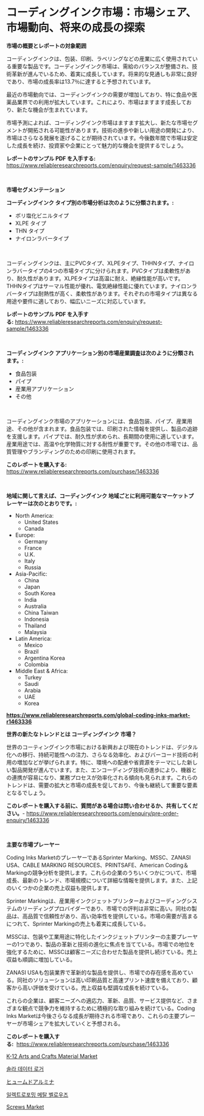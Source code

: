 <p><h1>コーディングインク市場：市場シェア、市場動向、将来の成長の探索</h1></p><p><strong>市場の概要とレポートの対象範囲</strong></p>
<p><p>コーディングインクは、包装、印刷、ラベリングなどの産業に広く使用されている重要な製品です。コーディングインク市場は、需給のバランスが整備され、技術革新が進んでいるため、着実に成長しています。将来的な見通しも非常に良好であり、市場の成長率は13.7％に達すると予想されています。</p><p>最近の市場動向では、コーディングインクの需要が増加しており、特に食品や医薬品業界での利用が拡大しています。これにより、市場はますます成長しており、新たな機会が生まれています。</p><p>市場予測によれば、コーディングインク市場はますます拡大し、新たな市場セグメントが開拓される可能性があります。技術の進歩や新しい用途の開発により、市場はさらなる発展を遂げることが期待されています。今後数年間で市場は安定した成長を続け、投資家や企業にとって魅力的な機会を提供するでしょう。</p></p>
<p><strong>レポートのサンプル PDF を入手する:</strong> <a href="https://www.reliableresearchreports.com/enquiry/request-sample/1463336">https://www.reliableresearchreports.com/enquiry/request-sample/1463336</a></p>
<p>&nbsp;</p>
<p><strong>市場セグメンテーション</strong></p>
<p><strong>コーディングインク タイプ別の市場分析は次のように分類されます。:</strong></p>
<p><ul><li>ポリ塩化ビニルタイプ</li><li>XLPE タイプ</li><li>THN タイプ</li><li>ナイロンラバータイプ</li></ul></p>
<p>&nbsp;</p>
<p><p>コーディングインクは、主にPVCタイプ、XLPEタイプ、THHNタイプ、ナイロンラバータイプの4つの市場タイプに分けられます。PVCタイプは柔軟性があり、耐久性があります。XLPEタイプは高温に耐え、絶縁性能が高いです。THHNタイプはサーマル性能が優れ、電気絶縁性能に優れています。ナイロンラバータイプは耐熱性が高く、柔軟性があります。それぞれの市場タイプは異なる用途や要件に適しており、幅広いニーズに対応しています。</p></p>
<p><strong>レポートのサンプル PDF を入手する:</strong>&nbsp;<a href="https://www.reliableresearchreports.com/enquiry/request-sample/1463336">https://www.reliableresearchreports.com/enquiry/request-sample/1463336</a></p>
<p>&nbsp;</p>
<p><strong> コーディングインク アプリケーション別の市場産業調査は次のように分類されます。:</strong></p>
<p><ul><li>食品包装</li><li>パイプ</li><li>産業用アプリケーション</li><li>その他</li></ul></p>
<p>&nbsp;</p>
<p><p>コーディングインク市場のアプリケーションには、食品包装、パイプ、産業用途、その他が含まれます。食品包装では、印刷された情報を提供し、製品の追跡を支援します。パイプでは、耐久性が求められ、長期間の使用に適しています。産業用途では、高温や化学物質に対する耐性が重要です。その他の市場では、品質管理やブランディングのための印刷に使用されます。</p></p>
<p><strong>このレポートを購入する:</strong>&nbsp; <a href="https://www.reliableresearchreports.com/purchase/1463336">https://www.reliableresearchreports.com/purchase/1463336</a></p>
<p>&nbsp;</p>
<p><strong>地域に関して言えば、コーディングインク 地域ごとに利用可能なマーケットプレーヤーは次のとおりです。:</strong></p>
<p><ul>
    <li>
        North America:
        <ul>
            <li>United States</li>
            <li>Canada</li>
        </ul>
    </li>
    <li>
        Europe:
        <ul>
            <li>Germany</li>
            <li>France</li>
            <li>U.K.</li>
            <li>Italy</li>
            <li>Russia</li>
        </ul>
    </li>
    <li>
        Asia-Pacific:
        <ul>
            <li>China</li>
            <li>Japan</li>
            <li>South Korea</li>
            <li>India</li>
            <li>Australia</li>
            <li>China Taiwan</li>
            <li>Indonesia</li>
            <li>Thailand</li>
            <li>Malaysia</li>
        </ul>
    </li>
    <li>
        Latin America:
        <ul>
            <li>Mexico</li>
            <li>Brazil</li>
            <li>Argentina Korea</li>
            <li>Colombia</li>
        </ul>
    </li>
    <li>
        Middle East & Africa:
        <ul>
            <li>Turkey</li>
            <li>Saudi</li>
            <li>Arabia</li>
            <li>UAE</li>
            <li>Korea</li>
        </ul>
    </li>
    </ul></p>
<p><strong><a href="https://www.reliableresearchreports.com/global-coding-inks-market-r1463336">https://www.reliableresearchreports.com/global-coding-inks-market-r1463336</a></strong>&nbsp;</p>
<p><strong>世界の新たなトレンドとは コーディングインク 市場？</strong></p>
<p><p>世界のコーティングインク市場における新興および現在のトレンドは、デジタル化への移行、持続可能性への注力、さらなる効率化、およびバーコード技術の利用の増加などが挙げられます。特に、環境への配慮や省資源をテーマにした新しい製品開発が進んでいます。また、エンコーディング技術の進歩により、機器との連携が容易になり、業務プロセスが効率化される傾向も見られます。これらのトレンドは、需要の拡大と市場の成長を促しており、今後も継続して重要な要素となるでしょう。</p></p>
<p><strong>このレポートを購入する前に、質問がある場合は問い合わせるか、共有してください。</strong>- <a href="https://www.reliableresearchreports.com/enquiry/pre-order-enquiry/1463336">https://www.reliableresearchreports.com/enquiry/pre-order-enquiry/1463336</a></p>
<p>&nbsp;</p>
<p><strong>主要な市場プレーヤー</strong></p>
<p><p>Coding Inks MarketのプレーヤーであるSprinter Marking、MSSC、ZANASI USA、CABLE MARKING RESOURCES、PRINTSAFE、American Coding＆Markingの競争分析を提供します。これらの企業のうちいくつかについて、市場成長、最新のトレンド、市場規模について詳細な情報を提供します。また、上記のいくつかの企業の売上収益も提供します。</p><p>Sprinter Markingは、産業用インクジェットプリンターおよびコーディングシステムのリーディングプロバイダーであり、市場での評判は非常に高い。同社の製品は、高品質で信頼性があり、高い効率性を提供している。市場の需要が高まるにつれて、Sprinter Markingの売上も着実に成長している。</p><p>MSSCは、包装や工業用途に特化したインクジェットプリンターの主要プレーヤーの1つであり、製品の革新と技術の進化に焦点を当てている。市場での地位を強化するために、MSSCは顧客ニーズに合わせた製品を提供し続けている。売上収益も順調に増加している。</p><p>ZANASI USAも包装業界で革新的な製品を提供し、市場での存在感を高めている。同社のソリューションは高い印刷品質と高速プリント速度を備えており、顧客から高い評価を受けている。売上収益も堅調な成長を続けている。</p><p>これらの企業は、顧客ニーズへの適応力、革新、品質、サービス提供など、さまざまな観点で競争力を維持するために積極的な取り組みを続けている。Coding Inks Marketは今後さらなる成長が期待される市場であり、これらの主要プレーヤーが市場シェアを拡大していくと予想される。</p></p>
<p><strong>このレポートを購入する:</strong>&nbsp;&nbsp;<a href="https://www.reliableresearchreports.com/purchase/1463336">https://www.reliableresearchreports.com/purchase/1463336</a></p>
<p><p><a href="https://www.linkedin.com/pulse/k-12-arts-crafts-material-market-analysis-its-cagr-segmentation-bk5cc?trackingId=rz2dDmoOcz%2FvbKJl7O2MXA%3D%3D">K-12 Arts and Crafts Material Market</a></p><p><a href="https://github.com/Elenrrera7685/Market-Research-Report-List-1/blob/main/352776828397.md">솔라 데이터 로거</a></p><p><a href="https://medium.com/@pollynsatcherayted345/%E3%83%95%E3%83%A5%E3%83%BC%E3%83%A0%E3%83%89%E3%82%A2%E3%83%AB%E3%83%9F%E3%83%8A%E5%B8%82%E5%A0%B4%E8%AA%BF%E6%9F%BB%E3%83%AC%E3%83%9D%E3%83%BC%E3%83%88-%E3%81%9D%E3%81%AE%E6%AD%B4%E5%8F%B2%E3%81%A82031%E5%B9%B4%E3%81%BE%E3%81%A7%E3%81%AE%E4%BA%88%E6%B8%AC-f66c62051b72">ヒュームドアルミナ</a></p><p><a href="https://medium.com/@jadenraynor/%EC%A0%84%EA%B8%B0-%EC%84%B1%ED%98%95-%EA%B8%88%EC%86%8D-%EB%B2%A8%EB%A1%9C%EC%9A%B0-%EC%8B%9C%EC%9E%A5-%EB%A9%94%ED%8A%B8%EB%A6%AD-%EB%B6%84%EC%84%9D-%EC%8B%9C%EC%9E%A5-%EC%A0%90%EC%9C%A0%EC%9C%A8-%ED%8A%B8%EB%A0%8C%EB%93%9C-%EB%B0%8F-%EC%84%B1%EC%9E%A5-%ED%8C%A8%ED%84%B4-%ED%95%B4%EB%8F%85-52c5282f601e">일렉트로포밍 메탈 벨로우즈</a></p><p><a href="https://github.com/Whitneyboyettebo9kiw7yr13/Market-Research-Report-List-2/blob/main/screws-market.md">Screws Market</a></p></p>